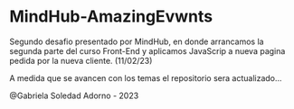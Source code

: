 # MindHub-AmazingEvwnts

Segundo desafio presentado por MindHub, en donde arrancamos la segunda parte del curso Front-End y aplicamos JavaScrip a nueva pagina pedida por la nueva cliente. (11/02/23)

A medida que se avancen con los temas el repositorio sera actualizado...

@Gabriela Soledad Adorno - 2023 
